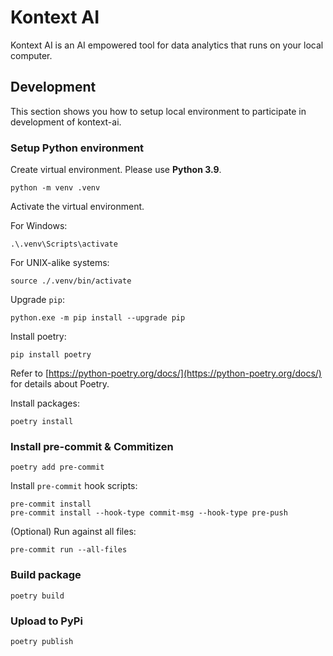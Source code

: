# Kontext AI

Kontext AI is an AI empowered tool for data analytics that runs on your local computer.

## Development

This section shows you how to setup local environment to participate in development of kontext-ai.

### Setup Python environment

Create virtual environment. Please use **Python 3.9**.

```
python -m venv .venv
```

Activate the virtual environment.

For Windows:
```
.\.venv\Scripts\activate
```

For UNIX-alike systems:
```
source ./.venv/bin/activate
```

Upgrade `pip`:
```
python.exe -m pip install --upgrade pip
```

Install poetry:
```
pip install poetry
```

Refer to [https://python-poetry.org/docs/](https://python-poetry.org/docs/) for details about Poetry.

Install packages:
```
poetry install
```

### Install pre-commit & Commitizen

```
poetry add pre-commit
```

Install `pre-commit` hook scripts:
```
pre-commit install
pre-commit install --hook-type commit-msg --hook-type pre-push
```

(Optional) Run against all files:
```
pre-commit run --all-files
```



### Build package

```
poetry build
```

### Upload to PyPi

```
poetry publish
```
